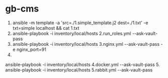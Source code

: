 # gb-cms
1. ansible -m template -a 'src=./1.simple_template.j2 dest=./1.txt' -e txt=simple localhost && cat 1.txt
2. ansible-playbook -i inventory/local/hosts 2.run_roles.yml --ask-vault-pass
3. ansible-playbook -i inventory/local/hosts 3.nginx.yml --ask-vault-pass -e nginx_port=91
4. 
ansible-playbook -i inventory/local/hosts 4.docker.yml --ask-vault-pass
5. ansible-playbook -i inventory/local/hosts 5.rabbit.yml --ask-vault-pass
